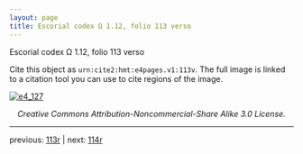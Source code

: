 ```yaml
---
layout: page
title: Escorial codex Ω 1.12, folio 113 verso
---
```


Escorial codex Ω 1.12, folio 113 verso

Cite this object as `urn:cite2:hmt:e4pages.v1:113v`.  The full image is linked to a citation tool you can use to cite regions of the image.

[![e4_127](http://www.homermultitext.org/iipsrv?IIIF=/project/homer/pyramidal/deepzoom/hmt/e4img/2017a/e4_127.tif/full/800,/0/default.jpg)](http://www.homermultitext.org/ict2/?urn=urn:cite2:hmt:e4img.2017a:e4_127) 

<p style="text-align: center; font-style: italic;">Creative Commons Attribution-Noncommercial-Share Alike 3.0 License.</p>

---

previous: [113r](../113r/) | next: [114r](../114r/)